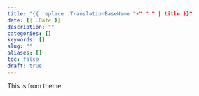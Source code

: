 ```yaml
---
title: "{{ replace .TranslationBaseName "-" " " | title }}"
date: {{ .Date }}
description: ""
categories: []
keywords: []
slug: ""
aliases: []
toc: false
draft: true
---
```



This is from theme.